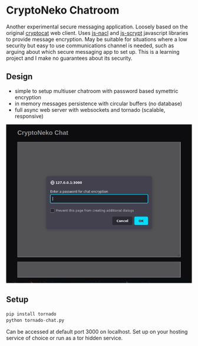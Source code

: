 # CryptoNeko Chatroom

Another experimental secure messaging application. Loosely based on the original 
[cryptocat](https://en.wikipedia.org/wiki/Cryptocat) web client. Uses [js-nacl](https://github.com/tonyg/js-nacl) and [js-scrypt](https://github.com/tonyg/js-scrypt) javascript libraries to provide message encryption. May be suitable 
for situations where a low security but easy to use communications channel is 
needed, such as arguing about which secure messaging app to set up. This is a learning project and I make no guarantees about its security.

## Design 

- simple to setup multiuser chatroom with password based symettric encryption 
- in memory messages persistence with circular buffers (no database)
- full async web server with websockets and tornado (scalable, responsive)

![](screenshot.png)

## Setup

```python
pip install tornado 
python tornado-chat.py
```

Can be accessed at default port 3000 on localhost. Set up on your hosting 
service of choice or run as a tor hidden service.
